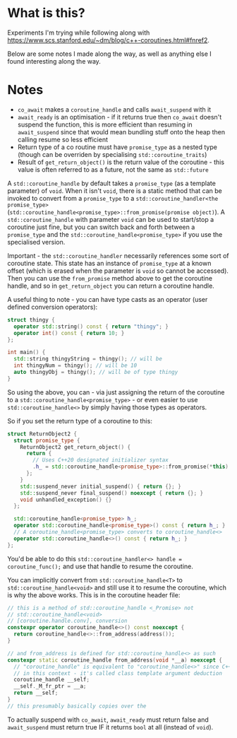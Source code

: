 # What is this?
Experiments I'm trying while following along with https://www.scs.stanford.edu/~dm/blog/c++-coroutines.html#fnref2.

Below are some notes I made along the way, as well as anything else I found interesting along the way.

# Notes
- `co_await` makes a `coroutine_handle` and calls `await_suspend` with it
- `await_ready` is an optimisation - if it returns true then `co_await` doesn't suspend the function, this is more efficient than resuming in `await_suspend` since that would mean bundling stuff onto the heap then calling resume so less efficient
- Return type of a co routine must have `promise_type` as a nested type (though can be overriden by specialising `std::coroutine_traits`)
- Result of `get_return_object()` is the return value of the coroutine - this value is often referred to as a future, not the same as `std::future`

A `std::coroutine_handle` by default takes a `promise_type` (as a template parameter) of `void`. When it isn't `void`, there is a static method that can be invoked to convert from a `promise_type` to a `std::coroutine_handler<the promise_type>` (`std::coroutine_handle<promise_type>::from_promise(promise object)`).
A `std::coroutine_handle` with parameter `void` can be used to start/stop a coroutine just fine, but you can switch back and forth between a `promise_type` and the `std::coroutine_handle<promise_type>` if you use the specialised version.

Important - the `std::coroutine_handler` necessarily references some sort of coroutine state. This state has an instance of `promise_type` at a known offset (which is erased when the parameter is `void` so cannot be accessed). Then you can use the `from_promise` method above to get the coroutine handle, and so in `get_return_object` you can return a coroutine handle.

A useful thing to note - you can have type casts as an operator (user defined conversion operators):
```cpp
struct thingy {
  operator std::string() const { return "thingy"; }
  operator int() const { return 10; }
};

int main() {
  std::string thingyString = thingy(); // will be 
  int thingyNum = thingy(); // will be 10
  auto thingyObj = thingy(); // will be of type thingy
}
```
So using the above, you can - via just assigning the return of the coroutine to a `std::coroutine_handle<promise_type>` - or even easier to use `std::coroutine_handle<>` by simply having those types as operators.

So if you set the return type of a coroutine to this:
```cpp
struct ReturnObject2 {
  struct promise_type {
    ReturnObject2 get_return_object() {
      return {
        // Uses C++20 designated initializer syntax
        .h_ = std::coroutine_handle<promise_type>::from_promise(*this)
      };
    }
    std::suspend_never initial_suspend() { return {}; }
    std::suspend_never final_suspend() noexcept { return {}; }
    void unhandled_exception() {}
  };

  std::coroutine_handle<promise_type> h_;
  operator std::coroutine_handle<promise_type>() const { return h_; }
  // A coroutine_handle<promise_type> converts to coroutine_handle<>
  operator std::coroutine_handle<>() const { return h_; }
};
```
You'd be able to do this `std::coroutine_handler<> handle = coroutine_func();` and use that handle to resume the coroutine.

You can implicitly convert from `std::coroutine_handle<T>` to `std::coroutine_handle<void>` and still use it to resume the coroutine, which is why the above works.
This is in the coroutine header file:
```cpp
// this is a method of std::coroutine_handle <_Promise> not
// std::coroutine_handle<void>
// [coroutine.handle.conv], conversion
constexpr operator coroutine_handle<>() const noexcept {
  return coroutine_handle<>::from_address(address());
}

// and from_address is defined for std::coroutine_handle<> as such
constexpr static coroutine_handle from_address(void *__a) noexcept {
  // "coroutine_handle" is equivalent to "coroutine_handle<>" since C++17
  // in this context - it's called class template argument deduction
  coroutine_handle __self;
  __self._M_fr_ptr = __a;
  return __self;
}
// this presumably basically copies over the 
```

To actually suspend with `co_await`, `await_ready` must return false and `await_suspend` must return true IF it returns `bool` at all (instead of `void`).


